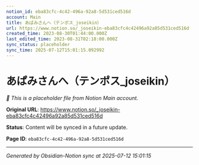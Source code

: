 ```yaml
---
notion_id: eba83cfc-4c42-496a-92a8-5d531ced516d
account: Main
title: あぱみさんへ（テンポス_joseikin）
url: https://www.notion.so/_joseikin-eba83cfc4c42496a92a85d531ced516d
created_time: 2023-08-30T01:44:00.000Z
last_edited_time: 2023-08-31T02:18:00.000Z
sync_status: placeholder
sync_time: 2025-07-12T15:01:15.092992
---
```


# あぱみさんへ（テンポス_joseikin）

*🔄 This is a placeholder file from Notion Main account.*

**Original URL**: https://www.notion.so/_joseikin-eba83cfc4c42496a92a85d531ced516d

**Status**: Content will be synced in a future update.

**Page ID**: `eba83cfc-4c42-496a-92a8-5d531ced516d`

---

*Generated by Obsidian-Notion sync at 2025-07-12 15:01:15*
